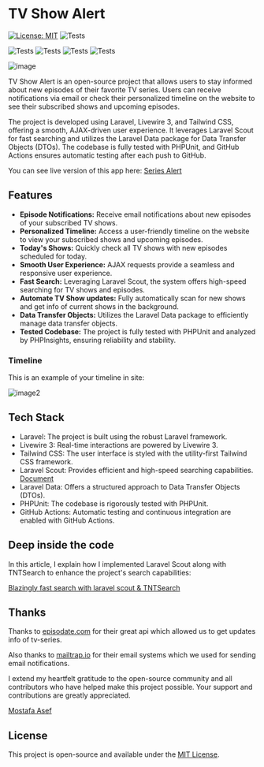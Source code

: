 # TV Show Alert
 [![License: MIT](https://img.shields.io/badge/License-MIT-yellow.svg)](https://opensource.org/licenses/MIT) 
 ![Tests](https://github.com/asefsoft/tv-alert/actions/workflows/laravel.yml/badge.svg)
 
 ![Tests](https://img.shields.io/badge/PHPInsights%20%7C%20Code%20-93%25-success.svg)
![Tests](https://img.shields.io/badge/Complexity%20-83%25-success.svg)
![Tests](https://img.shields.io/badge/Architecture%20-100%25-success.svg)
![Tests](https://img.shields.io/badge/Style%20-98%25-success.svg)
 
![image](https://github.com/asefsoft/tv-alert/assets/46367425/e46026e1-30f1-4cf5-832a-ef36ce2dc25b)

TV Show Alert is an open-source project that allows users to stay informed about new episodes of their favorite TV series. Users can receive notifications via email or check their personalized timeline on the website to see their subscribed shows and upcoming episodes. 

The project is developed using Laravel, Livewire 3, and Tailwind CSS, offering a smooth, AJAX-driven user experience. It leverages Laravel Scout for fast searching and utilizes the Laravel Data package for Data Transfer Objects (DTOs). The codebase is fully tested with PHPUnit, and GitHub Actions ensures automatic testing after each push to GitHub.

You can see live version of this app here: [Series Alert](https://series-alert.ir)

## Features

- **Episode Notifications:** Receive email notifications about new episodes of your subscribed TV shows.
- **Personalized Timeline:** Access a user-friendly timeline on the website to view your subscribed shows and upcoming episodes.
- **Today's Shows:** Quickly check all TV shows with new episodes scheduled for today.
- **Smooth User Experience:** AJAX requests provide a seamless and responsive user experience.
- **Fast Search:** Leveraging Laravel Scout, the system offers high-speed searching for TV shows and episodes.
- **Automate TV Show updates:** Fully automatically scan for new shows and get info of current shows in the background.
- **Data Transfer Objects:** Utilizes the Laravel Data package to efficiently manage data transfer objects.
- **Tested Codebase:** The project is fully tested with PHPUnit and analyzed by PHPInsights, ensuring reliability and stability.

### Timeline
This is an example of your timeline in site:

![image2](https://github.com/asefsoft/tv-alert/assets/46367425/e07b7ddf-9fb4-46ee-a45b-99d419bf2731)

## Tech Stack

- Laravel: The project is built using the robust Laravel framework.
- Livewire 3: Real-time interactions are powered by Livewire 3.
- Tailwind CSS: The user interface is styled with the utility-first Tailwind CSS framework.
- Laravel Scout: Provides efficient and high-speed searching capabilities. [Document](https://medium.com/p/8cf31ae10dcc)
- Laravel Data: Offers a structured approach to Data Transfer Objects (DTOs).
- PHPUnit: The codebase is rigorously tested with PHPUnit.
- GitHub Actions: Automatic testing and continuous integration are enabled with GitHub Actions.

## Deep inside the code
In this article, I explain how I implemented Laravel Scout along with TNTSearch to enhance the project's search capabilities:

[Blazingly fast search with laravel scout & TNTSearch](https://medium.com/p/8cf31ae10dcc)

## Thanks
Thanks to [episodate.com](https://www.episodate.com) for their great api which allowed us to get updates info of tv-series.

Also thanks to [mailtrap.io](https://mailtrap.io) for their email systems which we used for sending email notifications.

I extend my heartfelt gratitude to the open-source community and all contributors who have helped make this project possible. Your support and contributions are greatly appreciated.

[Mostafa Asef](https://github.com/asefsoft)
## License

This project is open-source and available under the [MIT License](LICENSE).
